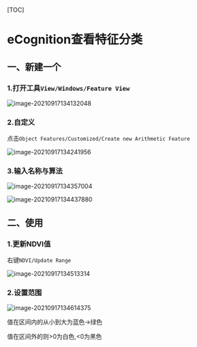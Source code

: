 [TOC]



# eCognition查看特征分类

## 一、新建一个

### 1.打开工具`View/Windows/Feature View`

![image-20210917134132048](https://pzy-images.oss-cn-hangzhou.aliyuncs.com/img/202110261045687.png)

### 2.自定义

点击`Object Features/Customized/Create new Arithmetic Feature`

![image-20210917134241956](https://pzy-images.oss-cn-hangzhou.aliyuncs.com/img/202110261045689.png)

### 3.输入名称与算法

![image-20210917134357004](https://pzy-images.oss-cn-hangzhou.aliyuncs.com/img/202110261045690.png)

![image-20210917134437880](https://pzy-images.oss-cn-hangzhou.aliyuncs.com/img/202110261045691.png)

## 二、使用

### 1.更新NDVI值

右键`NDVI/Update Range`

![image-20210917134513314](https://pzy-images.oss-cn-hangzhou.aliyuncs.com/img/202110261045692.png)

### 2.设置范围

![image-20210917134614375](https://pzy-images.oss-cn-hangzhou.aliyuncs.com/img/202110261045693.png)

值在区间内的从小到大为蓝色->绿色

值在区间外的则>0为白色,<0为黑色